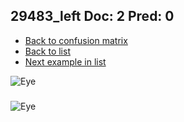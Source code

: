 ## 29483_left Doc: 2 Pred: 0
- [Back to confusion matrix](https://github.com/juliandewit/kaggle_retinopathy/blob/master/matrix.md)
- [Back to list](https://github.com/juliandewit/kaggle_retinopathy/blob/master/lists/20/list.md)
- [Next example in list](https://github.com/juliandewit/kaggle_retinopathy/blob/master/lists/20/29/29494_left.md)

![Eye](https://retinopaty.blob.core.windows.net/size1024/29483_left_2.jpeg)

### 

![Eye]()
